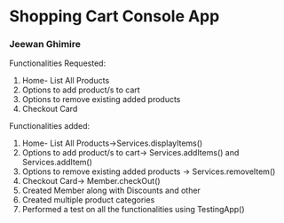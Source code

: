 ﻿<h1>Shopping Cart Console App</h1>
<h3>Jeewan Ghimire</h3>

Functionalities Requested:
    <ol>
    <li>Home- List All Products
    <li>Options to add product/s to cart
    <li>Options to remove existing added products
    <li>Checkout Card
    </ol>

Functionalities added:
<ol>
<li>Home- List All Products->Services.displayItems()
<li>Options to add product/s to cart-> Services.addItems() and Services.addItem()
<li>Options to remove existing added products -> Services.removeItem()
<li>Checkout Card-> Member.checkOut()
<li> Created Member along with Discounts and other</li>
<li>Created multiple product categories</li>
<li>Performed a test on all the functionalities using TestingApp()</li>
</ol>
